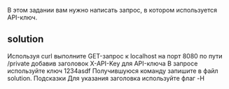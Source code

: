 В этом задании вам нужно написать запрос, в котором используется API-ключ.

## solution
Используя curl выполните GET-запрос к localhost на порт 8080 по пути /private добавив заголовок X-API-Key для API-ключа
В запросе используйте ключ 1234asdf
Получившуюся команду запишите в файл solution.
Подсказки
Для указания заголовка используйте флаг -H